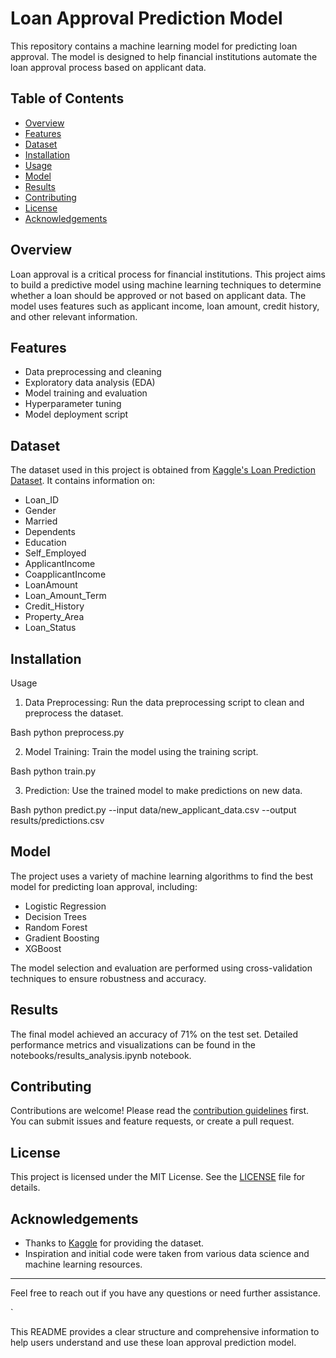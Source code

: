 # Loan Approval Prediction Model

This repository contains a machine learning model for predicting loan approval. The model is designed to help financial institutions automate the loan approval process based on applicant data.

## Table of Contents

- [Overview](#overview)
- [Features](#features)
- [Dataset](#dataset)
- [Installation](#installation)
- [Usage](#usage)
- [Model](#model)
- [Results](#results)
- [Contributing](#contributing)
- [License](#license)
- [Acknowledgements](#acknowledgements)

## Overview

Loan approval is a critical process for financial institutions. This project aims to build a predictive model using machine learning techniques to determine whether a loan should be approved or not based on applicant data. The model uses features such as applicant income, loan amount, credit history, and other relevant information.

## Features

- Data preprocessing and cleaning
- Exploratory data analysis (EDA)
- Model training and evaluation
- Hyperparameter tuning
- Model deployment script

## Dataset

The dataset used in this project is obtained from [Kaggle's Loan Prediction Dataset](https://www.kaggle.com/altruistdelhite04/loan-prediction-problem-dataset). It contains information on:

- Loan_ID
- Gender
- Married
- Dependents
- Education
- Self_Employed
- ApplicantIncome
- CoapplicantIncome
- LoanAmount
- Loan_Amount_Term
- Credit_History
- Property_Area
- Loan_Status

## Installation

Usage

1. Data Preprocessing:
   Run the data preprocessing script to clean and preprocess the dataset.
  
Bash
   python preprocess.py
   
2. Model Training:
   Train the model using the training script.
  
Bash
   python train.py
   
3. Prediction:
   Use the trained model to make predictions on new data.
  
Bash
   python predict.py --input data/new_applicant_data.csv --output results/predictions.csv
   
## Model

The project uses a variety of machine learning algorithms to find the best model for predicting loan approval, including:

- Logistic Regression
- Decision Trees
- Random Forest
- Gradient Boosting
- XGBoost

The model selection and evaluation are performed using cross-validation techniques to ensure robustness and accuracy.

## Results

The final model achieved an accuracy of 71% on the test set. Detailed performance metrics and visualizations can be found in the notebooks/results_analysis.ipynb notebook.

## Contributing

Contributions are welcome! Please read the [contribution guidelines](CONTRIBUTING.md) first. You can submit issues and feature requests, or create a pull request.

## License

This project is licensed under the MIT License. See the [LICENSE](LICENSE) file for details.

## Acknowledgements

- Thanks to [Kaggle](https://www.kaggle.com/) for providing the dataset.
- Inspiration and initial code were taken from various data science and machine learning resources.

---

Feel free to reach out if you have any questions or need further assistance.

`

This README provides a clear structure and comprehensive information to help users understand and use these loan approval prediction model.
